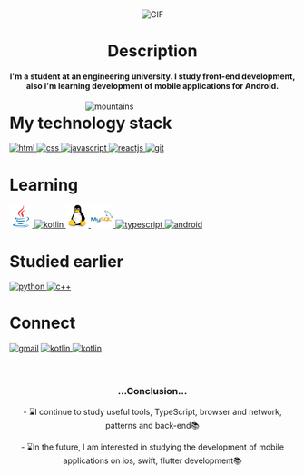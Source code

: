 <div align="center">
    <img alt="GIF" width="1000px" align="center" src="https://i.pinimg.com/originals/0b/3d/0c/0b3d0c7d4cba82343643a5f4c48e2fba.gif">
</div>

<!-- description -->
<h1 align="center">Description</h1>

<!-- foreword -->
<h4 align="center">I'm a student at an engineering university. I study front-end development, also i'm learning development of mobile applications for Android.</h4>
<img alt="mountains" width="370px" align="right" src="https://media2.giphy.com/media/mW03sTZVT9IY0/giphy.gif?cid=ecf05e47tvmnbarzh496jnd408azdctcfndqu2v909u13sq9&ep=v1_gifs_search&rid=giphy.gif&ct=g">

<!-- stack -->
<h1>My technology stack</h1>
    <a href="https://ru.wikipedia.org/wiki/HTML" target="_blank" rel="noreferrer"> <img src="https://www.vectorlogo.zone/logos/w3_html5/w3_html5-icon.svg" alt="html" width="40" height="40"/> </a>
    <a href="https://ru.wikipedia.org/wiki/CSS" target="_blank" rel="noreferrer"> <img src="https://www.vectorlogo.zone/logos/w3_css/w3_css-icon.svg" alt="css" width="40" height="40"/> </a>
    <a href="https://ru.wikipedia.org/wiki/JavaScript" target="_blank" rel="noreferrer"> <img src="https://upload.vectorlogo.zone/logos/javascript/images/239ec8a4-163e-4792-83b6-3f6d96911757.svg" alt="javascript" width="40" height="40"/> </a>
    <a href="https://ru.legacy.reactjs.org/" target="_blank" rel="noreferrer"> <img src="https://www.vectorlogo.zone/logos/reactjs/reactjs-icon.svg" alt="reactjs" width="40" height="40"/> </a>
    <a href="https://git-scm.com/" target="_blank" rel="noreferrer"> <img src="https://github.com/dakete/dakete/assets/114108107/4354dce8-9733-413c-ad54-c26f0908dd5f" alt="git" width="40" height="40"/> </a>

<!-- learning -->
<h1>Learning</h1>
    <p align="left"><a href="https://www.java.com" target="_blank" rel="noreferrer"> <img src="https://raw.githubusercontent.com/devicons/devicon/master/icons/java/java-original.svg" alt="java" width="40" height="40"/> </a>
    <a href="https://kotlinlang.org" target="_blank" rel="noreferrer"> <img src="https://www.vectorlogo.zone/logos/kotlinlang/kotlinlang-icon.svg" alt="kotlin" width="40" height="40"/> </a>
    <a href="https://www.linux.org/" target="_blank" rel="noreferrer"> <img src="https://raw.githubusercontent.com/devicons/devicon/master/icons/linux/linux-original.svg" alt="linux" width="40" height="40"/> </a>
    <a href="https://www.mysql.com/" target="_blank" rel="noreferrer"> <img src="https://raw.githubusercontent.com/devicons/devicon/master/icons/mysql/mysql-original-wordmark.svg" alt="mysql" width="40" height="40"/> </a>
    <a href="https://www.typescriptlang.org/" target="_blank" rel="noreferrer"> <img src="https://www.vectorlogo.zone/logos/typescriptlang/typescriptlang-icon.svg" alt="typescript" width="40" height="40"/> </a>
    <a href="https:https://ru.wikipedia.org/wiki/Android" target="_blank" rel="noreferrer"> <img src="https://github.com/dakete/dakete/assets/114108107/a55785dc-4161-4ecd-84e4-46af53f0004e" alt="android" width="40" height="40"/> </a>

<!-- earlier -->
<h1>Studied earlier</h1>
    <a href="https://www.python.org/" target="_blank" rel="noreferrer"> <img src="https://www.vectorlogo.zone/logos/python/python-icon.svg" alt="python" width="40" height="40"/> </a>
    <a href="https://ru.wikipedia.org/wiki/C%2B%2B" target="_blank" rel="noreferrer"> <img src="https://upload.wikimedia.org/wikipedia/commons/thumb/1/18/ISO_C%2B%2B_Logo.svg/612px-ISO_C%2B%2B_Logo.svg.png" alt="c++" width="40" height="40"/> </a>

<!-- connect -->
<h1>Connect</h1>
    <a href="mailto:yateshido@gmail.com"><img src="https://www.vectorlogo.zone/logos/gmail/gmail-tile.svg" alt="gmail" width="40" height="40"></a>
    <a href="#" target="_blank" rel="noreferrer"> <img src="https://www.vectorlogo.zone/logos/kakaocorp_talk/kakaocorp_talk-icon.svg" alt="kotlin" width="40" height="40"/> </a>
    <a href="https://t.me/iwasdisabled" target="_blank" rel="noreferrer"> <img src="https://www.vectorlogo.zone/logos/telegram/telegram-icon.svg" alt="kotlin" width="40" height="40"/> </a>

<br>
<br>
<br>
<!-- conclusion -->
<h3 align="center">...Conclusion...</h3>
<p align="center">- ⌛️I continue to study useful tools, TypeScript, browser and network, patterns and back-end📚</p>
<p align="center">- ⌛️In the future, I am interested in studying the development of mobile applications on ios, swift, flutter development📚</p>




